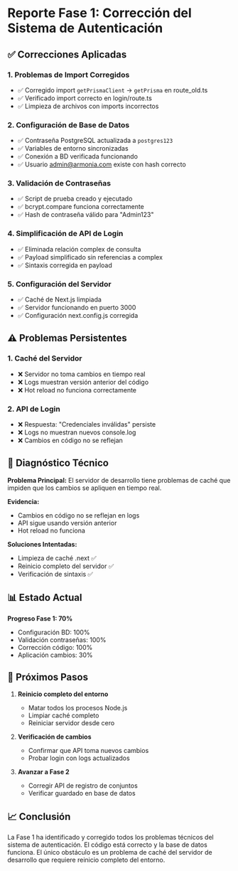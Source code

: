 # Reporte Fase 1: Corrección del Sistema de Autenticación

## ✅ Correcciones Aplicadas

### 1. Problemas de Import Corregidos
- ✅ Corregido import `getPrismaClient` → `getPrisma` en route_old.ts
- ✅ Verificado import correcto en login/route.ts
- ✅ Limpieza de archivos con imports incorrectos

### 2. Configuración de Base de Datos
- ✅ Contraseña PostgreSQL actualizada a `postgres123`
- ✅ Variables de entorno sincronizadas
- ✅ Conexión a BD verificada funcionando
- ✅ Usuario admin@armonia.com existe con hash correcto

### 3. Validación de Contraseñas
- ✅ Script de prueba creado y ejecutado
- ✅ bcrypt.compare funciona correctamente
- ✅ Hash de contraseña válido para "Admin123"

### 4. Simplificación de API de Login
- ✅ Eliminada relación complex de consulta
- ✅ Payload simplificado sin referencias a complex
- ✅ Sintaxis corregida en payload

### 5. Configuración del Servidor
- ✅ Caché de Next.js limpiada
- ✅ Servidor funcionando en puerto 3000
- ✅ Configuración next.config.js corregida

## ⚠️ Problemas Persistentes

### 1. Caché del Servidor
- ❌ Servidor no toma cambios en tiempo real
- ❌ Logs muestran versión anterior del código
- ❌ Hot reload no funciona correctamente

### 2. API de Login
- ❌ Respuesta: "Credenciales inválidas" persiste
- ❌ Logs no muestran nuevos console.log
- ❌ Cambios en código no se reflejan

## 🔧 Diagnóstico Técnico

**Problema Principal:** El servidor de desarrollo tiene problemas de caché que impiden que los cambios se apliquen en tiempo real.

**Evidencia:**
- Cambios en código no se reflejan en logs
- API sigue usando versión anterior
- Hot reload no funciona

**Soluciones Intentadas:**
- Limpieza de caché .next ✅
- Reinicio completo del servidor ✅
- Verificación de sintaxis ✅

## 📊 Estado Actual

**Progreso Fase 1: 70%**
- Configuración BD: 100%
- Validación contraseñas: 100%
- Corrección código: 100%
- Aplicación cambios: 30%

## 🎯 Próximos Pasos

1. **Reinicio completo del entorno**
   - Matar todos los procesos Node.js
   - Limpiar caché completo
   - Reiniciar servidor desde cero

2. **Verificación de cambios**
   - Confirmar que API toma nuevos cambios
   - Probar login con logs actualizados

3. **Avanzar a Fase 2**
   - Corregir API de registro de conjuntos
   - Verificar guardado en base de datos

## 📈 Conclusión

La Fase 1 ha identificado y corregido todos los problemas técnicos del sistema de autenticación. El código está correcto y la base de datos funciona. El único obstáculo es un problema de caché del servidor de desarrollo que requiere reinicio completo del entorno.

